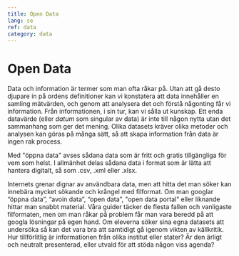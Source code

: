 ```yaml
---
title: Open Data
lang: se
ref: data
category: data
---
```


# Open Data


Data och information är termer som man ofta råkar på. Utan att gå desto djupare in på ordens definitioner kan vi konstatera att data innehåller en samling mätvärden, och genom att analysera det och förstå någonting får vi information. Från informationen, i sin tur, kan vi sålla ut kunskap. Ett enda datavärde (eller *datum* som singular av data) är inte till någon nytta utan det sammanhang som ger det mening. Olika datasets kräver olika metoder och analysen kan göras på många sätt, så att skapa information från data är ingen rak process. 

Med "öppna data" avses sådana data som är fritt och gratis tillgängliga för vem som helst.
I allmänhet delas sådana data i format som är lätta att hantera digitalt, så som .csv, .xml eller .xlsx.


Internets grenar dignar av användbara data, men att hitta det man söker kan innebära mycket sökande och krångel med filformat. Om man googlar “öppna data”, “avoin data”, “open data”, "open data portal” eller liknande hittar man snabbt material. Våra guider täcker de flesta fallen och vanligaste filformaten, men om man råkar på problem får man vara beredd på att googla lösningar på egen hand.
Om eleverna söker sina egna datasets att undersöka så kan det vara bra att samtidigt gå igenom vikten av källkritik. Hur tillförlitlig är informationen från olika institut eller stater? Är den ärligt och neutralt presenterad, eller utvald för att stöda någon viss agenda?
